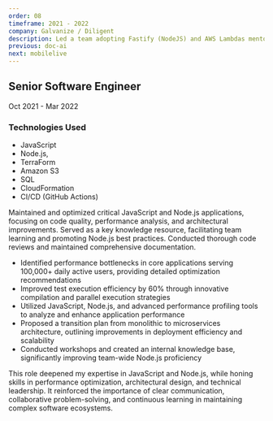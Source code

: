 ```yaml
---
order: 08
timeframe: 2021 - 2022
company: Galvanize / Diligent
description: Led a team adopting Fastify (NodeJS) and AWS Lambdas mentored developers, and modernized a monolithic codebase through strangler patterns.
previous: doc-ai
next: mobilelive
---
```


<!-- markdownlint-disable MD041 -->
## Senior Software Engineer

Oct 2021 - Mar 2022

### Technologies Used

- JavaScript
- Node.js,
- TerraForm
- Amazon S3
- SQL
- CloudFormation
- CI/CD (GitHub Actions)

Maintained and optimized critical JavaScript and Node.js applications, focusing on code quality, performance analysis, and architectural improvements. Served as a key knowledge resource, facilitating team learning and promoting Node.js best practices. Conducted thorough code reviews and maintained comprehensive documentation.

- Identified performance bottlenecks in core applications serving 100,000+ daily active users, providing detailed optimization recommendations
- Improved test execution efficiency by 60% through innovative compilation and parallel execution strategies
- Utilized JavaScript, Node.js, and advanced performance profiling tools to analyze and enhance application performance
- Proposed a transition plan from monolithic to microservices architecture, outlining improvements in deployment efficiency and scalability
- Conducted workshops and created an internal knowledge base, significantly improving team-wide Node.js proficiency

This role deepened my expertise in JavaScript and Node.js, while honing skills in performance optimization, architectural design, and technical leadership. It reinforced the importance of clear communication, collaborative problem-solving, and continuous learning in maintaining complex software ecosystems.
